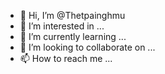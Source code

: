 - 👋 Hi, I’m @Thetpainghmu
- 👀 I’m interested in ...
- 🌱 I’m currently learning ...
- 💞️ I’m looking to collaborate on ...
- 📫 How to reach me ...

<!---
Thetpainghmu/Thetpainghmu is a ✨ special ✨ repository because its `README.md` (this file) appears on your GitHub profile.
You can click the Preview link to take a look at your changes.
--->
